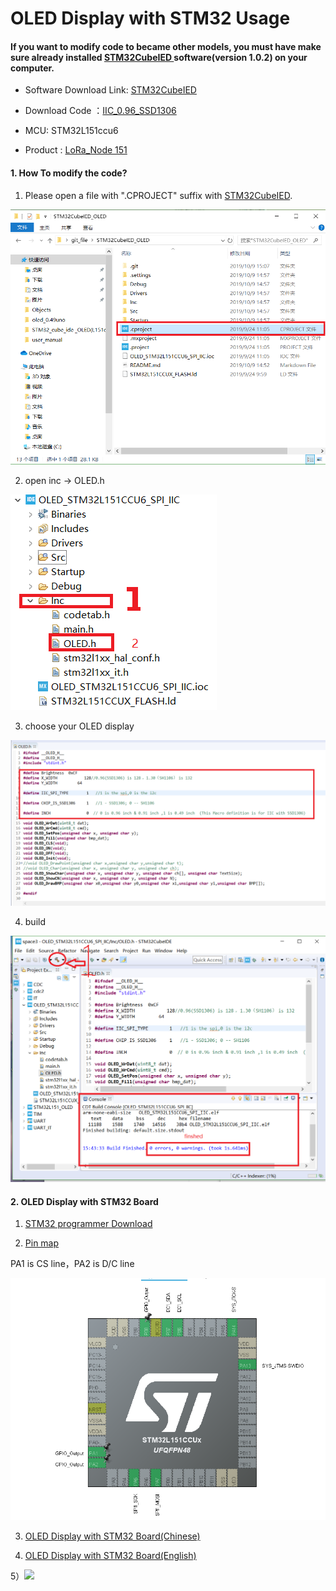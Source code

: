 # OLED Display with STM32 Usage

####  If you want to modify code to became other models, you must have make sure already installed [STM32CubeIED ](https://www.stmcu.com.cn/Index/search?search_keywords=ide)software(version 1.0.2) on your computer.

* Software Download Link: [STM32CubeIED ](https://www.stmcu.com.cn/Index/search?search_keywords=ide)

* Download Code ：[IIC_0.96_SSD1306](https://github.com/15883893721/STM32CubeIED_OLED)

* MCU: STM32L151ccu6  

* Product : [LoRa_Node 151](https://heltec.org/project/lora-node-151/)

#### 1. How To modify the code?

1) Please open a file with ".CPROJECT" suffix with [STM32CubeIED](https://www.stmcu.com.cn/Index/search?search_keywords=ide).

<img src="https://github.com/Heltec-Aaron-Lee/Heltec-Aaron-Lee.github.io/blob/master/img/stm32_oled_picture/f1.PNG">

2) open inc -> OLED.h

<img src="https://github.com/Heltec-Aaron-Lee/Heltec-Aaron-Lee.github.io/blob/master/img/stm32_oled_picture/f2.PNG">

3) choose your OLED display

<img src="https://github.com/Heltec-Aaron-Lee/Heltec-Aaron-Lee.github.io/blob/master/img/stm32_oled_picture/f3.PNG">

4) build



<img src="https://github.com/Heltec-Aaron-Lee/Heltec-Aaron-Lee.github.io/blob/master/img/stm32_oled_picture/f4.PNG">

#### 2. OLED Display with STM32 Board

1) [STM32 programmer Download](https://www.st.com/zh/development-tools/stm32cubeprog.html)

2)  [Pin map](https://docs.heltec.cn/download/LoRa_Node_151.pdf)

PA1 is CS line，PA2 is D/C line

<img src="https://github.com/Heltec-Aaron-Lee/Heltec-Aaron-Lee.github.io/blob/master/img/stm32_oled_picture/f10.PNG">





3) [OLED Display with STM32 Board(Chinese)](https://docs.heltec.cn/#/zh_CN/user_manual/how_to_download_firmware_into_lora_node_151)

4) [OLED Display with STM32 Board(English)](https://docs.heltec.cn/#/en/user_manual/how_to_download_firmware_into_lora_node_151)



5）<img src="https://github.com/Heltec-Aaron-Lee/Heltec-Aaron-Lee.github.io/blob/master/img/stm32_oled_picture/final2.png">

